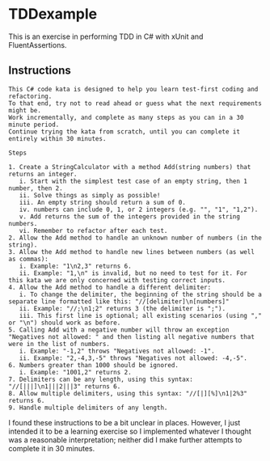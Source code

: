 # TDDexample

This is an exercise in performing TDD in C# with xUnit and FluentAssertions.

## Instructions

```text
This C# code kata is designed to help you learn test-first coding and refactoring.
To that end, try not to read ahead or guess what the next requirements might be.
Work incrementally, and complete as many steps as you can in a 30 minute period.
Continue trying the kata from scratch, until you can complete it entirely within 30 minutes.

Steps

1. Create a StringCalculator with a method Add(string numbers) that returns an integer.
   i. Start with the simplest test case of an empty string, then 1 number, then 2.
   ii. Solve things as simply as possible!
   iii. An empty string should return a sum of 0.
   iv. numbers can include 0, 1, or 2 integers (e.g. "", "1", "1,2").
   v. Add returns the sum of the integers provided in the string numbers.
   vi. Remember to refactor after each test.
2. Allow the Add method to handle an unknown number of numbers (in the string).
3. Allow the Add method to handle new lines between numbers (as well as commas):
   i. Example: "1\n2,3" returns 6.
   ii. Example: "1,\n" is invalid, but no need to test for it. For this kata we are only concerned with testing correct inputs.
4. Allow the Add method to handle a different delimiter:
   i. To change the delimiter, the beginning of the string should be a separate line formatted like this: "//[delimiter]\n[numbers]"
   ii. Example: "//;\n1;2" returns 3 (the delimiter is ";").
   iii. This first line is optional; all existing scenarios (using "," or "\n") should work as before.
5. Calling Add with a negative number will throw an exception "Negatives not allowed: " and then listing all negative numbers that were in the list of numbers.
   i. Example: "-1,2" throws "Negatives not allowed: -1".
   ii. Example: "2,-4,3,-5" throws "Negatives not allowed: -4,-5".
6. Numbers greater than 1000 should be ignored.
   i. Example: "1001,2" returns 2.
7. Delimiters can be any length, using this syntax: "//[|||]\n1|||2|||3" returns 6.
8. Allow multiple delimiters, using this syntax: "//[|][%]\n1|2%3" returns 6.
9. Handle multiple delimiters of any length.
```

I found these instructions to be a bit unclear in places. 
However, I just intended it to be a learning exercise so I implemented whatever I thought was a reasonable interpretation; neither did I make further attempts to complete it in 30 minutes.
